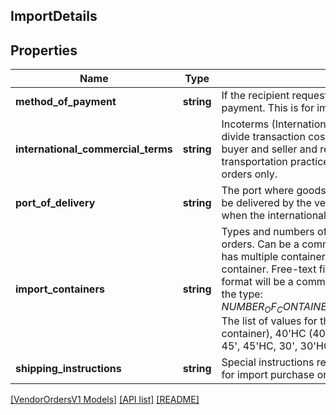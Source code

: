 ## ImportDetails

## Properties

Name | Type | Description | Notes
------------ | ------------- | ------------- | -------------
**method_of_payment** | **string** | If the recipient requests, contains the shipment method of payment. This is for import PO's only. | [optional]
**international_commercial_terms** | **string** | Incoterms (International Commercial Terms) are used to divide transaction costs and responsibilities between buyer and seller and reflect state-of-the-art transportation practices. This is for import purchase orders only. | [optional]
**port_of_delivery** | **string** | The port where goods on an import purchase order must be delivered by the vendor. This should only be specified when the internationalCommercialTerms is FOB. | [optional]
**import_containers** | **string** | Types and numbers of container(s) for import purchase orders. Can be a comma-separated list if the shipment has multiple containers. HC signifies a high-capacity container. Free-text field, limited to 64 characters. The format will be a comma-delimited list containing values of the type: $NUMBER_OF_CONTAINERS_OF_THIS_TYPE-$CONTAINER_TYPE. The list of values for the container type is: 40'(40-foot container), 40'HC (40-foot high-capacity container), 45', 45'HC, 30', 30'HC, 20', 20'HC. | [optional]
**shipping_instructions** | **string** | Special instructions regarding the shipment. This field is for import purchase orders. | [optional]

[[VendorOrdersV1 Models]](../) [[API list]](../../Api) [[README]](../../../README.md)
